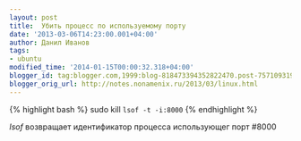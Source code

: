 ```yaml
---
layout: post
title:  Убить процесс по используемому порту
date: '2013-03-06T14:23:00.001+04:00'
author: Данил Иванов
tags:
- ubuntu
modified_time: '2014-01-15T00:00:32.318+04:00'
blogger_id: tag:blogger.com,1999:blog-818473394352822470.post-7571093196560746268
blogger_orig_url: http://notes.nonamenix.ru/2013/03/linux.html
---
```


{% highlight bash %}
sudo kill `lsof -t -i:8000`
{% endhighlight %}

*lsof* возвращает идентификатор процесса использующег порт #8000